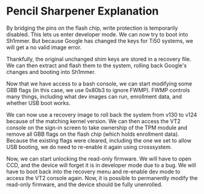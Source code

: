 # Pencil Sharpener Explanation 

By bridging the pins on the flash chip, write protection is temporarily disabled. This lets us enter developer mode. We can now try to boot into Sh1mmer. But because Google has changed the keys for Ti50 systems, we will get a no valid image error.

Thankfully, the original unchanged shim keys are stored in a recovery file. We can then extract and flash them to the system, rolling back Google's changes and booting into Sh1mmer. 

Now that we have access to a bash console, we can start modifying some GBB flags (in this case, we use 0x80b3 to ignore FWMP). FWMP controls many things, including what dev images can run, enrollment data, and whether USB boot works.

We can now use a recovery image to roll back the system from v130 to v124 because of the matching kernel version. We can then access the VT2 console on the sign-in screen to take ownership of the TPM module and remove all GBB flags on the flash chip (which holds enrollment data). Because the existing flags were cleared, including the one we set to allow USB booting, we do need to re-enable it again using crosssystem. 

Now, we can start unlocking the read-only firmware. We will have to open CCD, and the device will forget it is in developer mode due to a bug. We will have to boot back into the recovery menu and re-enable dev mode to access the VT2 console again. Now, it is possible to permanently modify the read-only firmware, and the device should be fully unenrolled.



